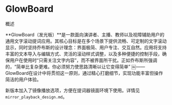 # GlowBoard

概述

**GlowBoard（发光板）**是一款面向演讲者、主播、教师以及视障辅助用户的通用文字滚动提词应用。其核心目标是在多个场景下提供流畅、可定制的文字滚动显示，同时坚持乔布斯的设计理念：界面极简、用户专注、交互自然。应用将支持丰富的文本导入与编辑方式、灵活的滚动样式调整，以及多种便捷的控制手段，确保用户在使用时“只需关注文字内容”，而不被界面所干扰。正如乔布斯所强调的，“简单比复杂更难。你必须努力使思路清晰以让它变得简单” ￼——GlowBoard在设计中将贯彻这一原则，通过精心打磨细节，实现功能丰富但操作简洁的用户体验。


新版本加入了镜像播放选项，方便在提词器镜面环境下使用。详情见 `mirror_playback_design.md`。
